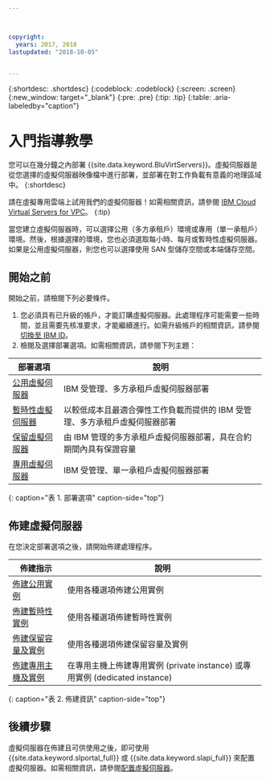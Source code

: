 ```yaml
---



copyright:
  years: 2017, 2018
lastupdated: "2018-10-05"


---
```


{:shortdesc: .shortdesc}
{:codeblock: .codeblock}
{:screen: .screen}
{:new_window: target="_blank"}
{:pre: .pre}
{:tip: .tip}
{:table: .aria-labeledby="caption"}

# 入門指導教學
您可以在幾分鐘之內部署 {{site.data.keyword.BluVirtServers}}。虛擬伺服器是從您選擇的虛擬伺服器映像檔中進行部署，並部署在對工作負載有意義的地理區域中。
{:shortdesc}

請在虛擬專用雲端上試用我們的虛擬伺服器！如需相關資訊，請參閱 [IBM Cloud Virtual Servers for VPC](../../docs/vsi-is/getting-started.html#gettingstartedvsigen)。
{:tip}

當您建立虛擬伺服器時，可以選擇公用（多方承租戶）環境或專用（單一承租戶）環境。然後，根據選擇的環境，您也必須選取每小時、每月或暫時性虛擬伺服器。如果是公用虛擬伺服器，則您也可以選擇使用 SAN 型儲存空間或本端儲存空間。

## 開始之前

開始之前，請檢閱下列必要條件。

  1. 您必須具有已升級的帳戶，才能訂購虛擬伺服器。此處理程序可能需要一些時間，並且需要先核准要求，才能繼續進行。如需升級帳戶的相關資訊，請參閱[切換至 IBM ID](https://console.bluemix.net/docs/admin/softlayerlink.html)。
  2. 檢閱及選擇部署選項。如需相關資訊，請參閱下列主題：

|部署選項                                     |說明                                               |
| --------------------------------------------------------- | --------------------------------------------------- |
|[公用虛擬伺服器](../vsi/vsi_public.html)                   |IBM 受管理、多方承租戶虛擬伺服器部署|
|[暫時性虛擬伺服器](../vsi/vsi_about_transient.html)|以較低成本且最適合彈性工作負載而提供的 IBM 受管理、多方承租戶虛擬伺服器部署|
|[保留虛擬伺服器](../vsi/vsi_about_reserved.html)  |由 IBM 管理的多方承租戶虛擬伺服器部署，具在合約期間內具有保證容量|
|[專用虛擬伺服器](../vsi/vsi_dedicated.html)                |IBM 受管理、單一承租戶虛擬伺服器部署 |
{: caption="表 1. 部署選項" caption-side="top"}   

## 佈建虛擬伺服器

在您決定部署選項之後，請開始佈建處理程序。

|佈建指示                                                          |說明                                                   |
| -------------------------------------------------------------------------- | ------------------------------------------------------- |
|[佈建公用實例](../vsi/vsi_provision_public.html)                                 |使用各種選項佈建公用實例                                    |
|[佈建暫時性實例](../vsi/vsi_provision_transient.html)                |使用各種選項佈建暫時性實例                                    |
|[佈建保留容量及實例](../vsi/vsi_provision_reserved.html)            |使用各種選項佈建保留容量及實例|
|[佈建專用主機及實例](../vsi/vsi_provision_dedicated.html)                        |在專用主機上佈建專用實例 (private instance) 或專用實例 (dedicated instance)                                  |
{: caption="表 2. 佈建資訊" caption-side="top"}

## 後續步驟

虛擬伺服器在佈建且可供使用之後，即可使用 {{site.data.keyword.slportal_full}} 或 {{site.data.keyword.slapi_full}} 來配置虛擬伺服器。如需相關資訊，請參閱[配置虛擬伺服器](../vsi/vsi_configuring.html)。
